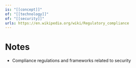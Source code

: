 ```yaml
---
is: "[[concept]]"
of: "[[technology]]"
of: "[[security]]"
urls: https://en.wikipedia.org/wiki/Regulatory_compliance
---
```

# Notes
- Compliance regulations and frameworks related to security
